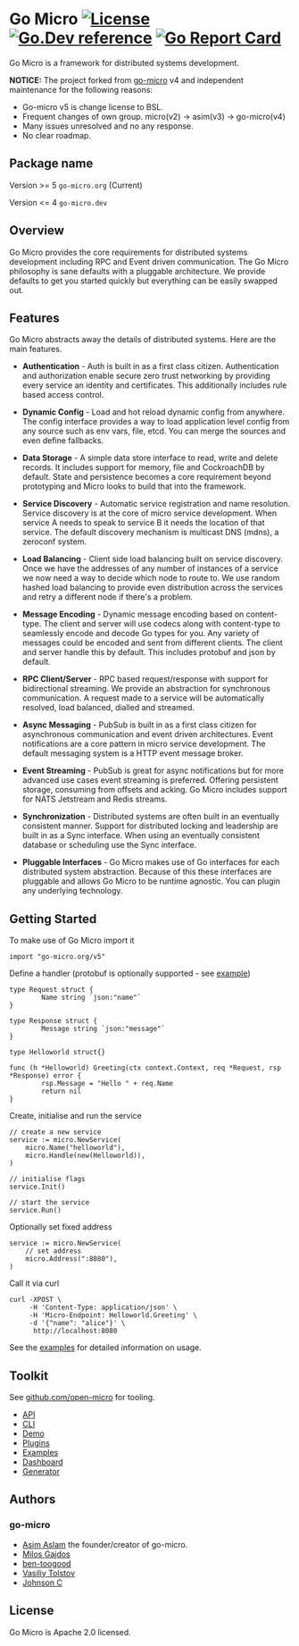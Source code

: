 # Go Micro [![License](https://img.shields.io/:license-apache-blue.svg)](https://opensource.org/licenses/Apache-2.0) [![Go.Dev reference](https://img.shields.io/badge/go.dev-reference-007d9c?logo=go&logoColor=white&style=flat-square)](https://pkg.go.dev/go-micro.org/v5?tab=doc) [![Go Report Card](https://goreportcard.com/badge/github.com/open-micro/go-micro)](https://goreportcard.com/report/github.com/open-micro/go-micro)

Go Micro is a framework for distributed systems development.

**NOTICE:** The project forked from [go-micro](https://github.com/go-micro/go-micro) v4 and independent maintenance for the following reasons:
 - Go-micro v5 is change license to BSL.
 - Frequent changes of own group. micro(v2) -> asim(v3) -> go-micro(v4)
 - Many issues unresolved and no any response.
 - No clear roadmap.

## Package name

Version >= 5  `go-micro.org` (Current)

Version <= 4  `go-micro.dev`

## Overview

Go Micro provides the core requirements for distributed systems development including RPC and Event driven communication.
The Go Micro philosophy is sane defaults with a pluggable architecture. We provide defaults to get you started quickly
but everything can be easily swapped out.

## Features

Go Micro abstracts away the details of distributed systems. Here are the main features.

- **Authentication** - Auth is built in as a first class citizen. Authentication and authorization enable secure
  zero trust networking by providing every service an identity and certificates. This additionally includes rule
  based access control.

- **Dynamic Config** - Load and hot reload dynamic config from anywhere. The config interface provides a way to load application
  level config from any source such as env vars, file, etcd. You can merge the sources and even define fallbacks.

- **Data Storage** - A simple data store interface to read, write and delete records. It includes support for memory, file and
  CockroachDB by default. State and persistence becomes a core requirement beyond prototyping and Micro looks to build that into the framework.

- **Service Discovery** - Automatic service registration and name resolution. Service discovery is at the core of micro service
  development. When service A needs to speak to service B it needs the location of that service. The default discovery mechanism is
  multicast DNS (mdns), a zeroconf system.

- **Load Balancing** - Client side load balancing built on service discovery. Once we have the addresses of any number of instances
  of a service we now need a way to decide which node to route to. We use random hashed load balancing to provide even distribution
  across the services and retry a different node if there's a problem.

- **Message Encoding** - Dynamic message encoding based on content-type. The client and server will use codecs along with content-type
  to seamlessly encode and decode Go types for you. Any variety of messages could be encoded and sent from different clients. The client
  and server handle this by default. This includes protobuf and json by default.

- **RPC Client/Server** - RPC based request/response with support for bidirectional streaming. We provide an abstraction for synchronous
  communication. A request made to a service will be automatically resolved, load balanced, dialled and streamed.

- **Async Messaging** - PubSub is built in as a first class citizen for asynchronous communication and event driven architectures.
  Event notifications are a core pattern in micro service development. The default messaging system is a HTTP event message broker.

- **Event Streaming** - PubSub is great for async notifications but for more advanced use cases event streaming is preferred. Offering
  persistent storage, consuming from offsets and acking. Go Micro includes support for NATS Jetstream and Redis streams.

- **Synchronization** - Distributed systems are often built in an eventually consistent manner. Support for distributed locking and
  leadership are built in as a Sync interface. When using an eventually consistent database or scheduling use the Sync interface.

- **Pluggable Interfaces** - Go Micro makes use of Go interfaces for each distributed system abstraction. Because of this these interfaces
  are pluggable and allows Go Micro to be runtime agnostic. You can plugin any underlying technology.

## Getting Started

To make use of Go Micro import it 

```golang
import "go-micro.org/v5"
```

Define a handler (protobuf is optionally supported - see [example](https://github.com/open-micro/examples/blob/main/helloworld/main.go)) 

```golang
type Request struct {
        Name string `json:"name"`
}

type Response struct {
        Message string `json:"message"`
}

type Helloworld struct{}

func (h *Helloworld) Greeting(ctx context.Context, req *Request, rsp *Response) error {
        rsp.Message = "Hello " + req.Name
        return nil
}
```

Create, initialise and run the service

```golang
// create a new service
service := micro.NewService(
    micro.Name("helloworld"),
    micro.Handle(new(Helloworld)),
)

// initialise flags
service.Init()

// start the service
service.Run()
```

Optionally set fixed address

```golang
service := micro.NewService(
    // set address
    micro.Address(":8080"),
)
```

Call it via curl

```
curl -XPOST \
     -H 'Content-Type: application/json' \
     -H 'Micro-Endpoint: Helloworld.Greeting' \
     -d '{"name": "alice"}' \
      http://localhost:8080
```

See the [examples](https://github.com/open-micro/examples) for detailed information on usage.

## Toolkit

See [github.com/open-micro](https://github.com/open-micro) for tooling.

- [API](https://github.com/open-micro/api)
- [CLI](https://github.com/open-micro/cli)
- [Demo](https://github.com/open-micro/demo)
- [Plugins](https://github.com/open-micro/plugins)
- [Examples](https://github.com/open-micro/examples)
- [Dashboard](https://github.com/open-micro/dashboard)
- [Generator](https://github.com/open-micro/generator)


## Authors

### go-micro

- [Asim Aslam](https://github.com/asim) the founder/creator of go-micro.
- [Milos Gajdos](https://github.com/milosgajdos)
- [ben-toogood](https://github.com/ben-toogood)
- [Vasiliy Tolstov](https://github.com/vtolstov)
- [Johnson C](https://github.com/xpunch)

## License

Go Micro is Apache 2.0 licensed.
